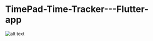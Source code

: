 # TimePad-Time-Tracker---Flutter-app


![alt text](https://github.com/[username]/[reponame]/blob/[branch]/screenshot_appview.jpg?raw=true)
